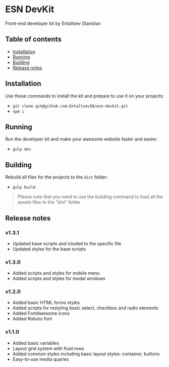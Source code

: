 # ESN DevKit
Front-end developer kit by Entaltsev Stanislav

## Table of contents
* [Installation](#installation)
* [Running](#running)
* [Building](#building)
* [Release notes](#release-notes)

## Installation

Use these commands to install the kit and prepare to use it on your projects:
* ``` git clone git@github.com:EntaltsevSN/esn-devkit.git ```
* ``` npm i ```

## Running 

Run the developer kit and make your awesome website faster and easier:
* ``` gulp dev ```

## Building

Rebuild all files for the projects to the ``` dist ``` folder:
* ``` gulp build ```

> Please note that you need to use the building command to load all the assets files to the "dist" folder

## Release notes

### v1.3.1

* Updated base scripts and icluded to the specific file
* Updated styles for the base scripts

### v1.3.0

* Added scripts and styles for mobile menu
* Added scripts and styles for modal windows

### v1.2.0

* Added basic HTML forms styles
* Added scripts for restyling basic select, checkbox and radio elements
* Added FontAwesome icons
* Added Roboto font

### v1.1.0

* Added basic variables
* Layout grid system with fluid rows
* Added common styles including basic layout styles: container, buttons
* Easy-to-use media quaries